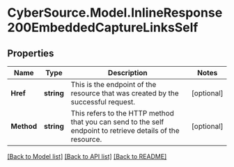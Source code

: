 # CyberSource.Model.InlineResponse200EmbeddedCaptureLinksSelf
## Properties

Name | Type | Description | Notes
------------ | ------------- | ------------- | -------------
**Href** | **string** | This is the endpoint of the resource that was created by the successful request.  | [optional] 
**Method** | **string** | This refers to the HTTP method that you can send to the self endpoint to retrieve details of the resource.  | [optional] 

[[Back to Model list]](../README.md#documentation-for-models) [[Back to API list]](../README.md#documentation-for-api-endpoints) [[Back to README]](../README.md)


